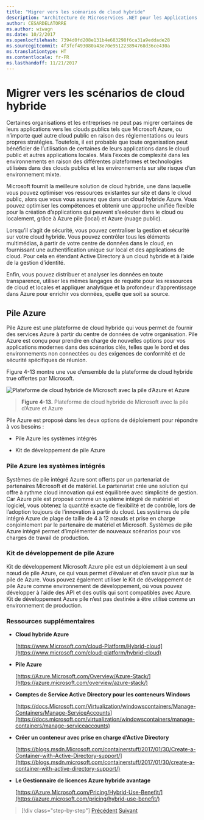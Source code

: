 ```yaml
---
title: "Migrer vers les scénarios de cloud hybride"
description: "Architecture de Microservices .NET pour les Applications .NET en conteneur | Migrer vers les scénarios de cloud hybride"
author: CESARDELATORRE
ms.author: wiwagn
ms.date: 10/2/2017
ms.openlocfilehash: 7394d0fd208e131b4e683298f6ca31a9eddade28
ms.sourcegitcommit: 4f3fef493080a43e70e951223894768d36ce430a
ms.translationtype: HT
ms.contentlocale: fr-FR
ms.lasthandoff: 11/21/2017
---
```

# <a name="migrate-to-hybrid-cloud-scenarios"></a>Migrer vers les scénarios de cloud hybride

Certaines organisations et les entreprises ne peut pas migrer certaines de leurs applications vers les clouds publics tels que Microsoft Azure, ou n’importe quel autre cloud public en raison des réglementations ou leurs propres stratégies. Toutefois, il est probable que toute organisation peut bénéficier de l’utilisation de certaines de leurs applications dans le cloud public et autres applications locales. Mais l’excès de complexité dans les environnements en raison des différentes plateformes et technologies utilisées dans des clouds publics et les environnements sur site risque d’un environnement mixte.

Microsoft fournit la meilleure solution de cloud hybride, une dans laquelle vous pouvez optimiser vos ressources existantes sur site et dans le cloud public, alors que vous vous assurez que dans un cloud hybride Azure. Vous pouvez optimiser les compétences et obtenir une approche unifiée flexible pour la création d’applications qui peuvent s’exécuter dans le cloud ou localement, grâce à Azure pile (local) et Azure (nuage public).

Lorsqu’il s’agit de sécurité, vous pouvez centraliser la gestion et sécurité sur votre cloud hybride. Vous pouvez contrôler tous les éléments multimédias, à partir de votre centre de données dans le cloud, en fournissant une authentification unique sur local et des applications de cloud. Pour cela en étendant Active Directory à un cloud hybride et à l’aide de la gestion d’identité.

Enfin, vous pouvez distribuer et analyser les données en toute transparence, utiliser les mêmes langages de requête pour les ressources de cloud et locales et appliquer analytique et la profondeur d’apprentissage dans Azure pour enrichir vos données, quelle que soit sa source.

## <a name="azure-stack"></a>Pile Azure

Pile Azure est une plateforme de cloud hybride qui vous permet de fournir des services Azure à partir du centre de données de votre organisation. Pile Azure est conçu pour prendre en charge de nouvelles options pour vos applications modernes dans des scénarios clés, telles que le bord et des environnements non connectées ou des exigences de conformité et de sécurité spécifiques de réunion.

Figure 4-13 montre une vue d’ensemble de la plateforme de cloud hybride true offertes par Microsoft.

![Plateforme de cloud hybride de Microsoft avec la pile d’Azure et Azure](./media/image13.jpg)

> **Figure 4-13.** Plateforme de cloud hybride de Microsoft avec la pile d’Azure et Azure

Pile Azure est proposé dans les deux options de déploiement pour répondre à vos besoins :

-   Pile Azure les systèmes intégrés

-   Kit de développement de pile Azure

### <a name="azure-stack-integrated-systems"></a>Pile Azure les systèmes intégrés

Systèmes de pile intégré Azure sont offerts par un partenariat de partenaires Microsoft et de matériel. Le partenariat crée une solution qui offre à rythme cloud innovation qui est équilibrée avec simplicité de gestion. Car Azure pile est proposé comme un système intégré de matériel et logiciel, vous obtenez la quantité exacte de flexibilité et de contrôle, lors de l’adoption toujours de l’innovation à partir du cloud. Les systèmes de pile intégré Azure de plage de taille de 4 à 12 nœuds et prise en charge conjointement par le partenaire de matériel et Microsoft. Systèmes de pile Azure intégré permet d’implémenter de nouveaux scénarios pour vos charges de travail de production.

### <a name="azure-stack-development-kit"></a>Kit de développement de pile Azure

Kit de développement Microsoft Azure pile est un déploiement à un seul nœud de pile Azure, ce qui vous permet d’évaluer et d’en savoir plus sur la pile de Azure. Vous pouvez également utiliser le Kit de développement de pile Azure comme environnement de développement, où vous pouvez développer à l’aide des API et des outils qui sont compatibles avec Azure. Kit de développement Azure pile n’est pas destinée à être utilisé comme un environnement de production.

### <a name="additional-resources"></a>Ressources supplémentaires

-   **Cloud hybride Azure**

    [https://www.Microsoft.com/cloud-Platform/Hybrid-cloud](https://www.microsoft.com/cloud-platform/hybrid-cloud)

-   **Pile Azure**

    [https://Azure.Microsoft.com/Overview/Azure-Stack/](https://azure.microsoft.com/overview/azure-stack/)

-   **Comptes de Service Active Directory pour les conteneurs Windows**

    [https://docs.Microsoft.com/Virtualization/windowscontainers/Manage-Containers/Manage-ServiceAccounts](https://docs.microsoft.com/virtualization/windowscontainers/manage-containers/manage-serviceaccounts)

-   **Créer un conteneur avec prise en charge d’Active Directory**

    [https://blogs.msdn.Microsoft.com/containerstuff/2017/01/30/Create-a-Container-with-Active-Directory-support/](https://blogs.msdn.microsoft.com/containerstuff/2017/01/30/create-a-container-with-active-directory-support/)

-   **Le Gestionnaire de licences Azure hybride avantage**

    [https://Azure.Microsoft.com/Pricing/Hybrid-Use-Benefit/](https://azure.microsoft.com/pricing/hybrid-use-benefit/)

>[!div class="step-by-step"]
[Précédent](modernize-your-apps-lifecycle-with-ci-cd-pipelines-and-devops-tools-in-the-cloud.md)
[Suivant](../walkthroughs-technical-get-started-overview.md)
